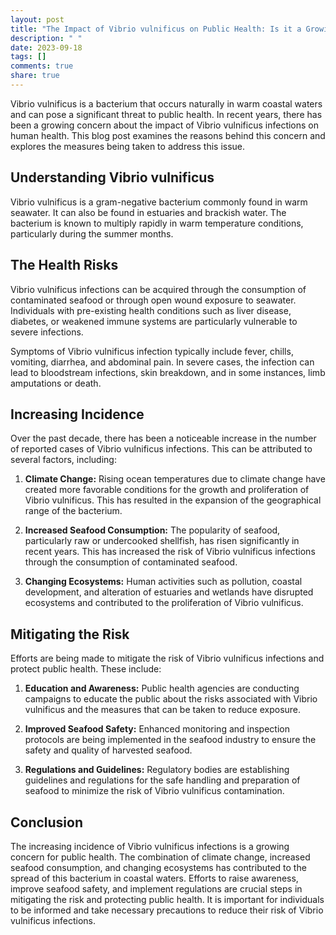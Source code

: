```yaml
---
layout: post
title: "The Impact of Vibrio vulnificus on Public Health: Is it a Growing Concern?"
description: " "
date: 2023-09-18
tags: []
comments: true
share: true
---
```


Vibrio vulnificus is a bacterium that occurs naturally in warm coastal waters and can pose a significant threat to public health. In recent years, there has been a growing concern about the impact of Vibrio vulnificus infections on human health. This blog post examines the reasons behind this concern and explores the measures being taken to address this issue.

## Understanding Vibrio vulnificus

Vibrio vulnificus is a gram-negative bacterium commonly found in warm seawater. It can also be found in estuaries and brackish water. The bacterium is known to multiply rapidly in warm temperature conditions, particularly during the summer months.

## The Health Risks

Vibrio vulnificus infections can be acquired through the consumption of contaminated seafood or through open wound exposure to seawater. Individuals with pre-existing health conditions such as liver disease, diabetes, or weakened immune systems are particularly vulnerable to severe infections.

Symptoms of Vibrio vulnificus infection typically include fever, chills, vomiting, diarrhea, and abdominal pain. In severe cases, the infection can lead to bloodstream infections, skin breakdown, and in some instances, limb amputations or death.

## Increasing Incidence

Over the past decade, there has been a noticeable increase in the number of reported cases of Vibrio vulnificus infections. This can be attributed to several factors, including:

1. **Climate Change:** Rising ocean temperatures due to climate change have created more favorable conditions for the growth and proliferation of Vibrio vulnificus. This has resulted in the expansion of the geographical range of the bacterium.

2. **Increased Seafood Consumption:** The popularity of seafood, particularly raw or undercooked shellfish, has risen significantly in recent years. This has increased the risk of Vibrio vulnificus infections through the consumption of contaminated seafood.

3. **Changing Ecosystems:** Human activities such as pollution, coastal development, and alteration of estuaries and wetlands have disrupted ecosystems and contributed to the proliferation of Vibrio vulnificus.

## Mitigating the Risk

Efforts are being made to mitigate the risk of Vibrio vulnificus infections and protect public health. These include:

1. **Education and Awareness:** Public health agencies are conducting campaigns to educate the public about the risks associated with Vibrio vulnificus and the measures that can be taken to reduce exposure.

2. **Improved Seafood Safety:** Enhanced monitoring and inspection protocols are being implemented in the seafood industry to ensure the safety and quality of harvested seafood.

3. **Regulations and Guidelines:** Regulatory bodies are establishing guidelines and regulations for the safe handling and preparation of seafood to minimize the risk of Vibrio vulnificus contamination.

## Conclusion

The increasing incidence of Vibrio vulnificus infections is a growing concern for public health. The combination of climate change, increased seafood consumption, and changing ecosystems has contributed to the spread of this bacterium in coastal waters. Efforts to raise awareness, improve seafood safety, and implement regulations are crucial steps in mitigating the risk and protecting public health. It is important for individuals to be informed and take necessary precautions to reduce their risk of Vibrio vulnificus infections.